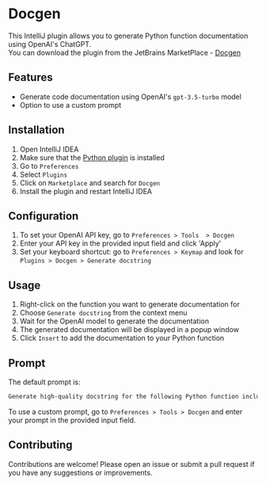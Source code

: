 Docgen
==========================

This IntelliJ plugin allows you to generate Python function documentation using OpenAI's ChatGPT.  
You can download the plugin from the JetBrains MarketPlace - [Docgen](https://plugins.jetbrains.com/plugin/21294-docgen)

Features
--------

*   Generate code documentation using OpenAI's `gpt-3.5-turbo` model
*   Option to use a custom prompt

Installation
------------

1.  Open IntelliJ IDEA
2.  Make sure that the [Python plugin](https://plugins.jetbrains.com/plugin/7322-python-community-edition) is installed
3.  Go to `Preferences`
4.  Select `Plugins`
5.  Click on `Marketplace` and search for `Docgen`
6.  Install the plugin and restart IntelliJ IDEA

Configuration
-------------

1.  To set your OpenAI API key, go to `Preferences > Tools  > Docgen`
2.  Enter your API key in the provided input field and click 'Apply'
3.  Set your keyboard shortcut: go to `Preferences > Keymap` and look for `Plugins > Docgen > Generate docstring`

Usage
-----

1.  Right-click on the function you want to generate documentation for
2.  Choose `Generate docstring` from the context menu
3.  Wait for the OpenAI model to generate the documentation
4.  The generated documentation will be displayed in a popup window
5.  Click `Insert` to add the documentation to your Python function

Prompt
------

The default prompt is:

```css
Generate high-quality docstring for the following Python function including function signature:
```

To use a custom prompt, go to `Preferences > Tools > Docgen` and enter your prompt in the provided input field.

Contributing
------------

Contributions are welcome! Please open an issue or submit a pull request if you have any suggestions or improvements.
